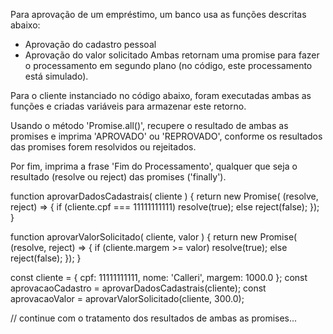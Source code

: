 Para aprovação de um empréstimo, um banco usa as funções descritas abaixo:

- Aprovação do cadastro pessoal
- Aprovação do valor solicitado
  Ambas retornam uma promise para fazer o processamento em segundo plano (no código, este processamento está simulado).

Para o cliente instanciado no código abaixo, foram executadas ambas as funções e criadas variáveis para armazenar este retorno.

Usando o método 'Promise.all()', recupere o resultado de ambas as promises e imprima 'APROVADO' ou 'REPROVADO', conforme os resultados das promises forem resolvidos ou rejeitados.

Por fim, imprima a frase 'Fim do Processamento', qualquer que seja o resultado (resolve ou reject) das promises ('finally').

function aprovarDadosCadastrais( cliente ) {
return new Promise( (resolve, reject) => {
if (cliente.cpf === 11111111111)
resolve(true);
else
reject(false);
});
}

function aprovarValorSolicitado( cliente, valor ) {
return new Promise( (resolve, reject) => {
if (cliente.margem >= valor)
resolve(true);
else
reject(false);
});
}

const cliente = { cpf: 11111111111, nome: 'Calleri', margem: 1000.0 };
const aprovacaoCadastro = aprovarDadosCadastrais(cliente);
const aprovacaoValor = aprovarValorSolicitado(cliente, 300.0);

// continue com o tratamento dos resultados de ambas as promises...
